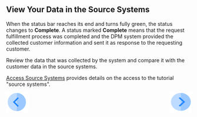 ## View Your Data in the Source Systems

When the status bar reaches its end and turns fully green, the status changes to **Complete**. A status marked **Complete** means that the request fulfillment process was completed and the DPM system provided the collected customer information and sent it as response to the requesting customer. 

Review the data that was collected by the system and compare it with the customer data in the source systems. 

[Access Source Systems](../00_Setup/00_Access_Source_Systems.md) provides details on the access to the tutorial "source systems".


[![Previous](../images/Previous.png)](03_04_Auto_Sync_Submit_a_First_Request.md)[<img align="right" width="60" height="54" src="../images/Next.png">]( 03_06_Auto_Sync_Change_Your_Data.md)
